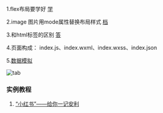 1.flex布局要学好 [学](http://caibaojian.com/flexbox-guide.html)

2.image 图片用mode属性替换布局样式 [档](https://developers.weixin.qq.com/miniprogram/dev/component/image.html)

3.和html标签的区别 [答](https://zhuanlan.zhihu.com/p/25285104)

4.页面构成： index.js、index.wxml、index.wxss、index.json

5.[数据模拟](https://www.easy-mock.com/)

![tab](https://pic4.zhimg.com/80/v2-4c2e3fef0dbea6aed7a77667c39dab79_hd.jpg)

### 实例教程
1. [“小红书”——给你一记安利](https://juejin.im/post/5b248a0e6fb9a00e833d4437)
